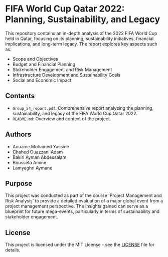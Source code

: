 # FIFA World Cup Qatar 2022: Planning, Sustainability, and Legacy

This repository contains an in-depth analysis of the 2022 FIFA World Cup held in Qatar, focusing on its planning, sustainability initiatives, financial implications, and long-term legacy. The report explores key aspects such as:
- Scope and Objectives
- Budget and Financial Planning
- Stakeholder Engagement and Risk Management
- Infrastructure Development and Sustainability Goals
- Social and Economic Impact

## Contents
- `Group_54_report.pdf`: Comprehensive report analyzing the planning, sustainability, and legacy of the FIFA World Cup Qatar 2022.
- `README.md`: Overview and context of the project.

## Authors
- Aouame Mohamed Yassine
- Chahed Ouazzani Adam
- Bakiri Ayman Abdessalam
- Bousseta Amine
- Lamyaghri Aymane

## Purpose
This project was conducted as part of the course 'Project Management and Risk Analysis' to provide a detailed evaluation of a major global event from a project management perspective. The insights gained can serve as a blueprint for future mega-events, particularly in terms of sustainability and stakeholder engagement.

## License
This project is licensed under the MIT License - see the [LICENSE](./LICENSE) file for details.
